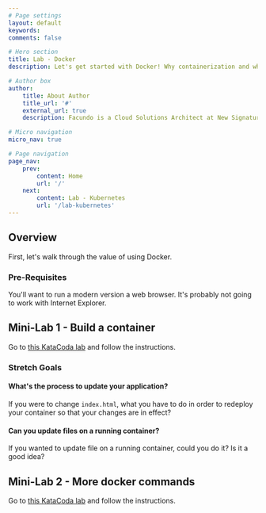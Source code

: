 ```yaml
---
# Page settings
layout: default
keywords:
comments: false

# Hero section
title: Lab - Docker
description: Let's get started with Docker! Why containerization and why it's so powerful.

# Author box
author:
    title: About Author
    title_url: '#'
    external_url: true
    description: Facundo is a Cloud Solutions Architect at New Signature. He enjoys helping clients with architecture, containers/orchestration, and stream lining development processes.

# Micro navigation
micro_nav: true

# Page navigation
page_nav:
    prev:
        content: Home
        url: '/'
    next:
        content: Lab - Kubernetes
        url: '/lab-kubernetes'
---
```


## Overview

First, let's walk through the value of using Docker.

### Pre-Requisites

You'll want to run a modern version a web browser. It's probably not going to work with Internet Explorer.

## Mini-Lab 1 - Build a container

Go to [this KataCoda lab](https://www.katacoda.com/courses/docker/create-nginx-static-web-server​) and follow the instructions.

### Stretch Goals

#### What's the process to update your application?

If you were to change `index.html`, what you have to do in order to redeploy your container so that your changes are in effect?

#### Can you update files on a running container?

If you wanted to update file on a running container, could you do it? 
Is it a good idea?

## Mini-Lab 2 - More docker commands

Go to [this KataCoda lab](​https://www.katacoda.com/courses/docker/deploying-first-container) and follow the instructions.